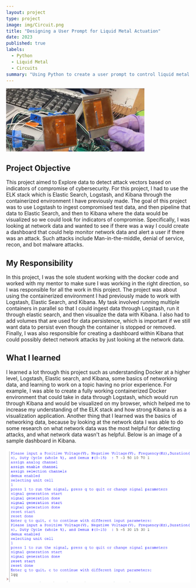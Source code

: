 ```yaml
---
layout: project
type: project
image: img/Circuit.png
title: "Designing a User Prompt for Liquid Metal Actuation"
date: 2023
published: true
labels:
  - Python
  - Liquid Metal
  - Circuits 
summary: "Using Python to create a user prompt to control liquid metal actuation with a DAQ (data acquisition system)"
---
```


<img class="img-fluid" src="../img/Unit-cell.png">

## Project Objective
This project aimed to Explore data to detect attack vectors based on indicators of compromise of cybersecurity. For this project, I had to use the ELK stack which is Elastic Search, Logstash, and Kibana through the containerized environment I have previously made. The goal of this project was to use Logstash to ingest compromised test data, and then pipeline that data to Elastic Search, and then to Kibana where the data would be visualized so we could look for indicators of compromise. Specifically, I was looking at network data and wanted to see if there was a way I could create a dashboard that could help monitor network data and alert a user if there was an attack. Such attacks include Man-in-the-middle, denial  of service, recon, and bot malware attacks. 

## My Responsibility 
In this project, I was the sole student working with the docker code and worked with my mentor to make sure I was working in the right direction, so I was responsible for all the work in this project. The project was about using the containerized environment I had previously made to work with Logstash, Elastic Search, and Kibana. My task involved running multiple containers in parallel so that I could ingest data through Logstash, run it through elastic search, and then visualize the data with Kibana. I also had to add volumes that are used for data persistence, which is important if we still want data to persist even though the container is stopped or removed. Finally, I was also responsible for creating a dashboard within Kibana that could possibly detect network attacks by just looking at the network data. 

## What I learned 
I learned a lot through this project such as understanding Docker at a higher level, Logstash, Elastic search, and Kibana, some basics of networking data, and learning to work on a topic having no prior experience. For example, I was able to create a fully working containerized Docker environment that could take in data through Logstash, which would run through Kibana and would be visualized on my browser, which helped me to increase my understanding of the ELK stack and how strong Kibana is as a visualization application. Another thing that I learned was the basics of networking data, because by looking at the network data I was able to do some research on what network data was the most helpful for detecting attacks, and what network data wasn't as helpful. Below is an image of a sample dashboard in Kibana. 

<img class="img-fluid" src="../img/DAQ.png">
